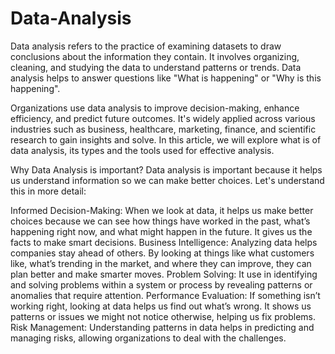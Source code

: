 # Data-Analysis

Data analysis refers to the practice of examining datasets to draw conclusions about the information they contain. It involves organizing, cleaning, and studying the data to understand patterns or trends. Data analysis helps to answer questions like "What is happening" or "Why is this happening".

Organizations use data analysis to improve decision-making, enhance efficiency, and predict future outcomes. It's widely applied across various industries such as business, healthcare, marketing, finance, and scientific research to gain insights and solve. In this article, we will explore what is of data analysis, its types and the tools used for effective analysis.

Why Data Analysis is important?
Data analysis is important because it helps us understand information so we can make better choices. Let's understand this in more detail:

Informed Decision-Making: When we look at data, it helps us make better choices because we can see how things have worked in the past, what’s happening right now, and what might happen in the future. It gives us the facts to make smart decisions.
Business Intelligence: Analyzing data helps companies stay ahead of others. By looking at things like what customers like, what’s trending in the market, and where they can improve, they can plan better and make smarter moves.
Problem Solving: It use in identifying and solving problems within a system or process by revealing patterns or anomalies that require attention.
Performance Evaluation: If something isn’t working right, looking at data helps us find out what’s wrong. It shows us patterns or issues we might not notice otherwise, helping us fix problems.
Risk Management: Understanding patterns in data helps in predicting and managing risks, allowing organizations to deal with the challenges.
